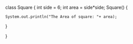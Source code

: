 class Square
{
int side = 6;
int area = side*side;
Square()
{
	
	System.out.println("The Area of square: "+ area);
}




}
